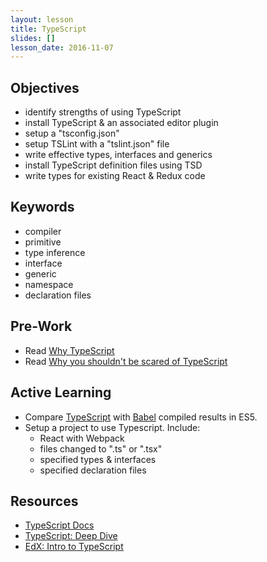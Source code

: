 ```yaml
---
layout: lesson
title: TypeScript
slides: []
lesson_date: 2016-11-07
---
```


## Objectives

- identify strengths of using TypeScript
- install TypeScript & an associated editor plugin
- setup a "tsconfig.json"
- setup TSLint with a "tslint.json" file
- write effective types, interfaces and generics
- install TypeScript definition files using TSD
- write types for existing React & Redux code

## Keywords
- compiler
- primitive
- type inference
- interface
- generic
- namespace
- declaration files

## Pre-Work
- Read [Why TypeScript](https://basarat.gitbooks.io/typescript/content/docs/why-typescript.html)
- Read [Why you shouldn't be scared of TypeScript](https://scotch.io/tutorials/why-you-shouldnt-be-scared-of-typescript)

## Active Learning

- Compare [TypeScript](https://www.typescriptlang.org/play/) with [Babel](https://babeljs.io/repl/) compiled results in ES5.
- Setup a project to use Typescript. Include:
  - React with Webpack
  - files changed to ".ts" or ".tsx"
  - specified types & interfaces
  - specified declaration files

## Resources
- [TypeScript Docs](http://www.typescriptlang.org/)
- [TypeScript: Deep Dive](https://basarat.gitbooks.io/typescript/content/)
- [EdX: Intro to TypeScript](https://www.edx.org/course/introduction-typescript-microsoft-dev201x-1)
